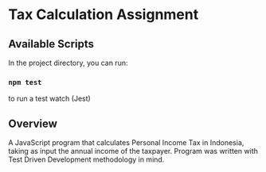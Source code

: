 # Tax Calculation Assignment

## Available Scripts

In the project directory, you can run:

### `npm test` 

to run a test watch (Jest)

## Overview

A JavaScript program that calculates Personal Income Tax in Indonesia, taking as input the annual income of the taxpayer.
Program was written with Test Driven Development methodology in mind. 
